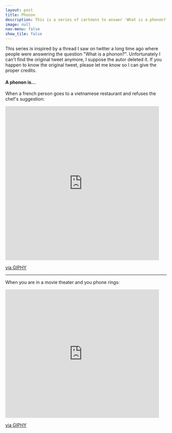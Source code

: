 ```yaml
---
layout: post
title: Phonon
description: This is a series of cartoons to answer 'What is a phonon?' Wrong answers only!
image: null
nav-menu: false
show_tile: false
---
```


<p>This series is inspired by a thread I saw on twitter a long time ago where people were answering the question "What is a phonon?". Unfortunately I can't find the original tweet anymore, I suppose the autor deleted it. If you happen to know the original tweet, please let me know so I can give the proper credits.</p>

<h4>A phonon is...</h4>
<p>When a french person goes to a vietnamese restaurant and refuses the chef's suggestion:</p>

<iframe src="https://giphy.com/embed/UShgCD2xe2M4AKmhPc" width="480" height="480" frameBorder="0" class="giphy-embed" allowFullScreen></iframe><p><a href="https://giphy.com/gifs/UShgCD2xe2M4AKmhPc">via GIPHY</a></p> 


<hr />
<p> When you are in a movie theater and you phone rings:</p>
<iframe src="https://giphy.com/embed/XDLAsVyZSsY7M02hNi" width="480" height="400" frameBorder="0" class="giphy-embed" allowFullScreen></iframe><p><a href="https://giphy.com/gifs/XDLAsVyZSsY7M02hNi">via GIPHY</a></p>


